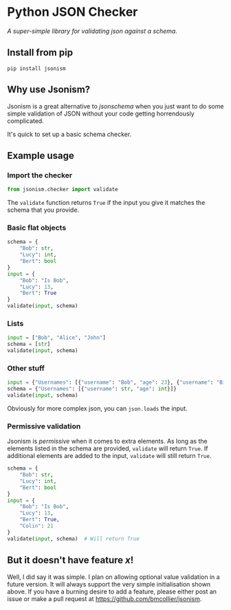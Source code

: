 Python JSON Checker
===================

*A super-simple library for validating json against a schema.*

Install from pip
----------------

```pip install jsonism```

Why use Jsonism?
----------------
Jsonism is a great alternative to *jsonschema* when you just want to do some simple validation of JSON without your code getting horrendously complicated. 

It's quick to set up a basic schema checker.

Example usage
-------------

### Import the checker

```python
from jsonism.checker import validate
```

The `validate` function returns `True` if the input you give it matches the schema that you provide.

### Basic flat objects

```python
schema = {
    "Bob": str,
    "Lucy": int,
    "Bert": bool
}
input = {
    "Bob": "Is Bob",
    "Lucy": 13,
    "Bert": True
}
validate(input, schema)
```

### Lists

```python
input = ["Bob", "Alice", "John"]
schema = [str]
validate(input, schema)
```

### Other stuff
```python
input = {"Usernames": [{"username": "Bob", "age": 23}, {"username": "Bill", "age": 98}]}
schema = {"Usernames": [{"username": str, "age": int}]}
validate(input, schema)
```

Obviously for more complex json, you can `json.loads` the input.

### Permissive validation

Jsonism is *permissive* when it comes to extra elements. As long as the elements listed in the schema are provided, `validate` will return `True`. If additional elements are added to the input, `validate` will still return `True`.

```python
schema = {
    "Bob": str,
    "Lucy": int,
    "Bert": bool
}
input = {
    "Bob": "Is Bob",
    "Lucy": 13,
    "Bert": True,
    "Colin": 21
}
validate(input, schema)  # Will return True
```

But it doesn't have feature *x*!
--------------------------------

Well, I did say it was simple. I plan on allowing optional value validation in a future version. It will always support the very simple initialisation shown above. If you have a burning desire to add a feature, please either post an issue or make a pull request at https://github.com/bmcollier/jsonism.